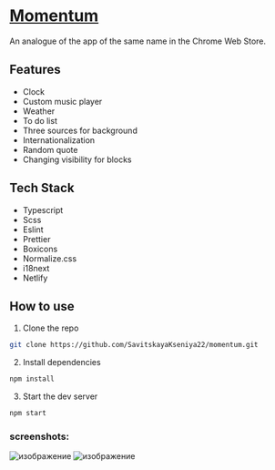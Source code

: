 # [Momentum](https://illustrious-dusk-12045b.netlify.app)
An analogue of the app of the same name in the Chrome Web Store.

## Features
- Clock
- Custom music player
- Weather
- To do list
- Three sources for background
- Internationalization
- Random quote
- Changing visibility for blocks

## Tech Stack
- Typescript
- Scss
- Eslint
- Prettier
- Boxicons
- Normalize.css
- i18next
- Netlify

## How to use
1. Clone the repo
``` bash
git clone https://github.com/SavitskayaKseniya22/momentum.git
```

2. Install dependencies
``` bash
npm install
```

3. Start the dev server
``` bash
npm start
```

### screenshots: 
![изображение](https://github.com/SavitskayaKseniya22/momentum/assets/77901301/7101493d-12ba-4f04-9d45-1923045c7351)
![изображение](https://github.com/SavitskayaKseniya22/momentum/assets/77901301/5f2eb418-8ebe-46a6-8496-760f7b1fe5cd)


